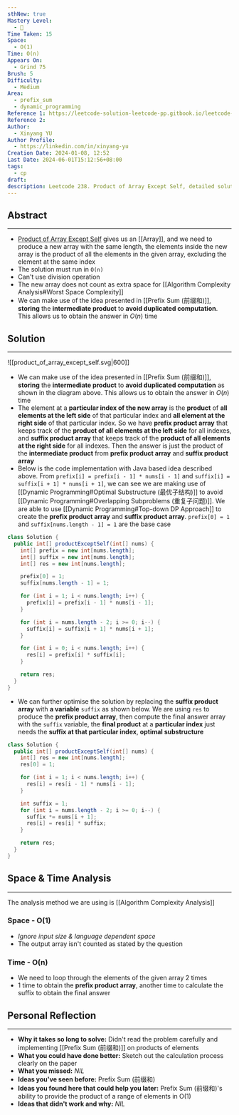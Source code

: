```yaml
---
sthNew: true
Mastery Level:
  - 📘
Time Taken: 15
Space:
  - O(1)
Time: O(n)
Appears On:
  - Grind 75
Brush: 5
Difficulty:
  - Medium
Area:
  - prefix_sum
  - dynamic_programming
Reference 1: https://leetcode-solution-leetcode-pp.gitbook.io/leetcode-solution/medium/238.product-of-array-except-self
Reference 2: 
Author:
  - Xinyang YU
Author Profile:
  - https://linkedin.com/in/xinyang-yu
Creation Date: 2024-01-08, 12:52
Last Date: 2024-06-01T15:12:56+08:00
tags:
  - cp
draft: 
description: Leetcode 238. Product of Array Except Self, detailed solution with hand-crafted visuals
---
```


## Abstract
---
- [Product of Array Except Self](https://leetcode.com/problems/product-of-array-except-self/) gives us an [[Array]], and we need to produce a new array with the same length, the elements inside the new array is the product of all the elements in the given array, excluding the element at the same index
- The solution must run in `O(n)`
- Can't use division operation
- The new array does not count as extra space for [[Algorithm Complexity Analysis#Worst Space Complexity]]
- We can make use of the idea presented in [[Prefix Sum (前缀和)]], **storing** the **intermediate product** to **avoid duplicated computation**. This allows us to obtain the answer in $O(n)$ time 

## Solution
---

![[product_of_array_except_self.svg|600]]

- We can make use of the idea presented in [[Prefix Sum (前缀和)]], **storing** the **intermediate product** to **avoid duplicated computation** as shown in the diagram above. This allows us to obtain the answer in $O(n)$ time 
- The element at a **particular index of the new array** is the **product** of **all elements at the left side** of that particular index and **all element at the right side** of that particular index. So we have **prefix product array** that keeps track of the **product of all elements at the left side** for all indexes, and **suffix product array** that keeps track of the **product of all elements at the right side** for all indexes. Then the answer is just the product of the **intermediate product** from **prefix product array** and **suffix product array**
- Below is the code implementation with Java based idea described above. From `prefix[i] = prefix[i - 1] * nums[i - 1]` and `suffix[i] = suffix[i + 1] * nums[i + 1]`, we can see we are making use of [[Dynamic Programming#Optimal Substructure (最优子结构)]] to avoid [[Dynamic Programming#Overlapping Subproblems (重复子问题)]]. We are able to use [[Dynamic Programming#Top-down DP Approach]] to create the **prefix product array** and **suffix product array**. `prefix[0] = 1` and `suffix[nums.length - 1] = 1` are the base case

```java
class Solution {
  public int[] productExceptSelf(int[] nums) {
    int[] prefix = new int[nums.length];
    int[] suffix = new int[nums.length];
    int[] res = new int[nums.length];

    prefix[0] = 1;
    suffix[nums.length - 1] = 1;

    for (int i = 1; i < nums.length; i++) {
      prefix[i] = prefix[i - 1] * nums[i - 1];
    }

    for (int i = nums.length - 2; i >= 0; i--) {
      suffix[i] = suffix[i + 1] * nums[i + 1];
    }

    for (int i = 0; i < nums.length; i++) {
      res[i] = prefix[i] * suffix[i];
    }

    return res;
  }
}
```

- We can further optimise the solution by replacing the **suffix product array** with **a variable** `suffix` as shown below. We are using `res` to produce the **prefix product array**, then compute the final answer array with the `suffix` variable, the **final product** at a **particular index** just needs the **suffix at that particular index**, **optimal substructure**

```java
class Solution {
  public int[] productExceptSelf(int[] nums) {
    int[] res = new int[nums.length];
    res[0] = 1;

    for (int i = 1; i < nums.length; i++) {
      res[i] = res[i - 1] * nums[i - 1];
    }

    int suffix = 1;
    for (int i = nums.length - 2; i >= 0; i--) {
      suffix *= nums[i + 1];
      res[i] = res[i] * suffix;
    }

    return res;
  }
}
```



## Space & Time Analysis
---
The analysis method we are using is [[Algorithm Complexity Analysis]]
### Space - O(1)
- *Ignore input size & language dependent space*
- The output array isn't counted as stated by the question 
### Time - O(n)
- We need to loop through the elements of the given array 2 times
- 1 time to obtain the **prefix product array**, another time to calculate the suffix to obtain the final answer
 

## Personal Reflection
---
- **Why it takes so long to solve:** Didn't read the problem carefully and implementing [[Prefix Sum (前缀和)]] on products of elements
- **What you could have done better:** Sketch out the calculation process clearly on the paper
- **What you missed:** *NIL*
- **Ideas you've seen before:** Prefix Sum (前缀和)
- **Ideas you found here that could help you later:** Prefix Sum (前缀和)'s ability to provide the product of a range of elements in O(1)
- **Ideas that didn't work and why:** *NIL*